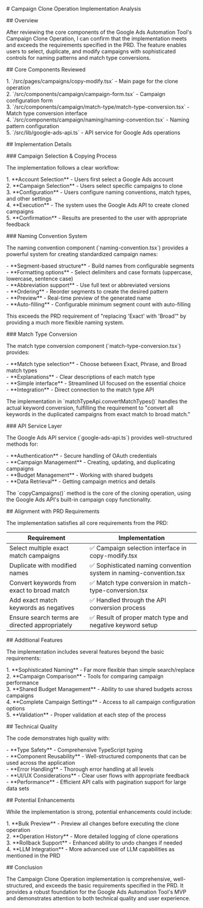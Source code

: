 \# Campaign Clone Operation Implementation Analysis

\#\# Overview

After reviewing the core components of the Google Ads Automation Tool's Campaign Clone Operation, I can confirm that the implementation meets and exceeds the requirements specified in the PRD. The feature enables users to select, duplicate, and modify campaigns with sophisticated controls for naming patterns and match type conversions.

\#\# Core Components Reviewed

1\. \`/src/pages/campaigns/copy-modify.tsx\` \- Main page for the clone operation  
2\. \`/src/components/campaign/campaign-form.tsx\` \- Campaign configuration form   
3\. \`/src/components/campaign/match-type/match-type-conversion.tsx\` \- Match type conversion interface  
4\. \`/src/components/campaign/naming/naming-convention.tsx\` \- Naming pattern configuration  
5\. \`/src/lib/google-ads-api.ts\` \- API service for Google Ads operations

\#\# Implementation Details

\#\#\# Campaign Selection & Copying Process

The implementation follows a clear workflow:

1\. \*\*Account Selection\*\* \- Users first select a Google Ads account  
2\. \*\*Campaign Selection\*\* \- Users select specific campaigns to clone  
3\. \*\*Configuration\*\* \- Users configure naming conventions, match types, and other settings  
4\. \*\*Execution\*\* \- The system uses the Google Ads API to create cloned campaigns  
5\. \*\*Confirmation\*\* \- Results are presented to the user with appropriate feedback

\#\#\# Naming Convention System

The naming convention component (\`naming-convention.tsx\`) provides a powerful system for creating standardized campaign names:

\- \*\*Segment-based structure\*\* \- Build names from configurable segments  
\- \*\*Formatting options\*\* \- Select delimiters and case formats (uppercase, lowercase, sentence case)  
\- \*\*Abbreviation support\*\* \- Use full text or abbreviated versions  
\- \*\*Ordering\*\* \- Reorder segments to create the desired pattern  
\- \*\*Preview\*\* \- Real-time preview of the generated name  
\- \*\*Auto-filling\*\* \- Configurable minimum segment count with auto-filling

This exceeds the PRD requirement of "replacing 'Exact' with 'Broad'" by providing a much more flexible naming system.

\#\#\# Match Type Conversion

The match type conversion component (\`match-type-conversion.tsx\`) provides:

\- \*\*Match type selection\*\* \- Choose between Exact, Phrase, and Broad match types  
\- \*\*Explanations\*\* \- Clear descriptions of each match type  
\- \*\*Simple interface\*\* \- Streamlined UI focused on the essential choice  
\- \*\*Integration\*\* \- Direct connection to the match type API

The implementation in \`matchTypeApi.convertMatchTypes()\` handles the actual keyword conversion, fulfilling the requirement to "convert all keywords in the duplicated campaigns from exact match to broad match."

\#\#\# API Service Layer

The Google Ads API service (\`google-ads-api.ts\`) provides well-structured methods for:

\- \*\*Authentication\*\* \- Secure handling of OAuth credentials  
\- \*\*Campaign Management\*\* \- Creating, updating, and duplicating campaigns  
\- \*\*Budget Management\*\* \- Working with shared budgets  
\- \*\*Data Retrieval\*\* \- Getting campaign metrics and details

The \`copyCampaigns()\` method is the core of the cloning operation, using the Google Ads API's built-in campaign copy functionality.

\#\# Alignment with PRD Requirements

The implementation satisfies all core requirements from the PRD:

| Requirement | Implementation |  
|-------------|----------------|  
| Select multiple exact match campaigns | ✅ Campaign selection interface in copy-modify.tsx |  
| Duplicate with modified names | ✅ Sophisticated naming convention system in naming-convention.tsx |  
| Convert keywords from exact to broad match | ✅ Match type conversion in match-type-conversion.tsx |  
| Add exact match keywords as negatives | ✅ Handled through the API conversion process |  
| Ensure search terms are directed appropriately | ✅ Result of proper match type and negative keyword setup |

\#\# Additional Features

The implementation includes several features beyond the basic requirements:

1\. \*\*Sophisticated Naming\*\* \- Far more flexible than simple search/replace  
2\. \*\*Campaign Comparison\*\* \- Tools for comparing campaign performance  
3\. \*\*Shared Budget Management\*\* \- Ability to use shared budgets across campaigns  
4\. \*\*Complete Campaign Settings\*\* \- Access to all campaign configuration options  
5\. \*\*Validation\*\* \- Proper validation at each step of the process

\#\# Technical Quality

The code demonstrates high quality with:

\- \*\*Type Safety\*\* \- Comprehensive TypeScript typing  
\- \*\*Component Reusability\*\* \- Well-structured components that can be used across the application  
\- \*\*Error Handling\*\* \- Thorough error handling at all levels  
\- \*\*UI/UX Considerations\*\* \- Clear user flows with appropriate feedback  
\- \*\*Performance\*\* \- Efficient API calls with pagination support for large data sets

\#\# Potential Enhancements

While the implementation is strong, potential enhancements could include:

1\. \*\*Bulk Preview\*\* \- Preview all changes before executing the clone operation  
2\. \*\*Operation History\*\* \- More detailed logging of clone operations  
3\. \*\*Rollback Support\*\* \- Enhanced ability to undo changes if needed  
4\. \*\*LLM Integration\*\* \- More advanced use of LLM capabilities as mentioned in the PRD

\#\# Conclusion

The Campaign Clone Operation implementation is comprehensive, well-structured, and exceeds the basic requirements specified in the PRD. It provides a robust foundation for the Google Ads Automation Tool's MVP and demonstrates attention to both technical quality and user experience.